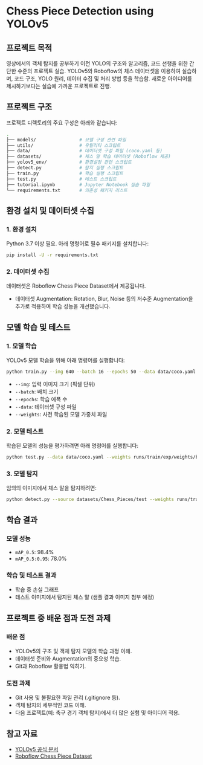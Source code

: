 # Chess Piece Detection using YOLOv5

## 프로젝트 목적
영상에서의 객체 탐지를 공부하기 이전 YOLO의 구조와 알고리즘, 코드 선행을 위한 간단한 수준의 프로젝트 실습.
YOLOv5와 Roboflow의 체스 데이터셋을 이용하여 실습하며, 코드 구조, YOLO 원리, 데이터 수집 및 처리 방법 등을 학습함.
새로운 아이디어를 제시하기보다는 실습에 가까운 프로젝트로 진행.

## 프로젝트 구조
프로젝트 디렉토리의 주요 구성은 아래와 같습니다:

```bash
.
├── models/                # 모델 구성 관련 파일
├── utils/                 # 유틸리티 스크립트
├── data/                  # 데이터셋 구성 파일 (coco.yaml 등)
├── datasets/              # 체스 말 학습 데이터셋 (Roboflow 제공)
├── yolov5_env/            # 환경설정 관련 스크립트
├── detect.py              # 탐지 실행 스크립트
├── train.py               # 학습 실행 스크립트
├── test.py                # 테스트 스크립트
├── tutorial.ipynb         # Jupyter Notebook 실습 파일
└── requirements.txt       # 의존성 패키지 리스트
```

## 환경 설치 및 데이터셋 수집

### 1. 환경 설치
Python 3.7 이상 필요.
아래 명령어로 필수 패키지를 설치합니다:

```bash
pip install -U -r requirements.txt
```

### 2. 데이터셋 수집
데이터셋은 Roboflow Chess Piece Dataset에서 제공됩니다.

- 데이터셋 Augmentation: Rotation, Blur, Noise 등의 저수준 Augmentation을 추가로 적용하여 학습 성능을 개선했습니다.

## 모델 학습 및 테스트

### 1. 모델 학습
YOLOv5 모델 학습을 위해 아래 명령어를 실행합니다:

```bash
python train.py --img 640 --batch 16 --epochs 50 --data data/coco.yaml --weights yolov5s.pt
```
- `--img`: 입력 이미지 크기 (픽셀 단위)
- `--batch`: 배치 크기
- `--epochs`: 학습 에폭 수
- `--data`: 데이터셋 구성 파일
- `--weights`: 사전 학습된 모델 가중치 파일

### 2. 모델 테스트
학습된 모델의 성능을 평가하려면 아래 명령어를 실행합니다:

```bash
python test.py --data data/coco.yaml --weights runs/train/exp/weights/best.pt --img 640
```

### 3. 모델 탐지
임의의 이미지에서 체스 말을 탐지하려면:

```bash
python detect.py --source datasets/Chess_Pieces/test --weights runs/train/exp/weights/best.pt --img 640
```

## 학습 결과

### 모델 성능
- `mAP_0.5`: 98.4%
- `mAP_0.5:0.95`: 78.0%

### 학습 및 테스트 결과
- 학습 중 손실 그래프
- 테스트 이미지에서 탐지된 체스 말 (샘플 결과 이미지 첨부 예정)

## 프로젝트 중 배운 점과 도전 과제

### 배운 점
- YOLOv5의 구조 및 객체 탐지 모델의 학습 과정 이해.
- 데이터셋 준비와 Augmentation의 중요성 학습.
- Git과 Roboflow 활용법 익히기.

### 도전 과제
- Git 사용 및 불필요한 파일 관리 (.gitignore 등).
- 객체 탐지의 세부적인 코드 이해.
- 다음 프로젝트(예: 축구 경기 객체 탐지)에서 더 많은 실험 및 아이디어 적용.

## 참고 자료
- [YOLOv5 공식 문서](https://github.com/ultralytics/yolov5)
- [Roboflow Chess Piece Dataset](https://roboflow.com/)
